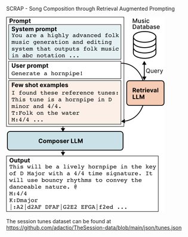 SCRAP - Song Composition through Retrieval Augmented Prompting


<img src="./figs/scrap.svg">

The session tunes dataset can be found at https://github.com/adactio/TheSession-data/blob/main/json/tunes.json


